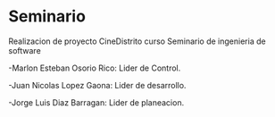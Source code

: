 # Seminario
Realizacion de proyecto CineDistrito curso Seminario de ingenieria de software

-Marlon Esteban Osorio Rico: Lider de Control.

-Juan Nicolas Lopez Gaona: Lider de desarrollo.

-Jorge Luis Diaz Barragan: Lider de planeacion.
